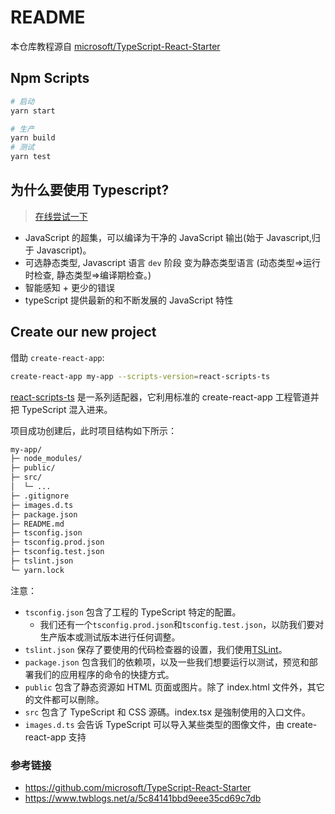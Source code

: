 # README

本仓库教程源自 [microsoft/TypeScript-React-Starter](https://github.com/microsoft/TypeScript-React-Starter)

## Npm Scripts

```bash
# 启动
yarn start

# 生产
yarn build
# 测试
yarn test
```

## 为什么要使用 Typescript?

> [在线尝试一下](https://www.typescriptlang.org/play/)

- JavaScript 的超集，可以编译为干净的 JavaScript 输出(始于 Javascript,归于 Javascript)。
- 可选静态类型, Javascript 语言 `dev` 阶段 变为静态类型语言 (动态类型=>运行时检查, 静态类型=>编译期检查。)
- 智能感知 + 更少的错误
- typeScript 提供最新的和不断发展的 JavaScript 特性

## Create our new project

借助 `create-react-app`:

```bash
create-react-app my-app --scripts-version=react-scripts-ts
```

[react-scripts-ts](https://www.npmjs.com/package/react-scripts-ts) 是一系列适配器，它利用标准的 create-react-app 工程管道并把 TypeScript 混入进来。

项目成功创建后，此时项目结构如下所示：

```bash
my-app/
├─ node_modules/
├─ public/
├─ src/
│  └─ ...
├─ .gitignore
├─ images.d.ts
├─ package.json
├─ README.md
├─ tsconfig.json
├─ tsconfig.prod.json
├─ tsconfig.test.json
├─ tslint.json
└─ yarn.lock
```

注意：

- `tsconfig.json` 包含了工程的 TypeScript 特定的配置。
  - 我们还有一个`tsconfig.prod.json`和`tsconfig.test.json`，以防我们要对生产版本或测试版本进行任何调整。
- `tslint.json` 保存了要使用的代码检查器的设置，我们使用[TSLint](https://github.com/palantir/tslint)。
- `package.json` 包含我们的依赖项，以及一些我们想要运行以测试，预览和部署我们的应用程序的命令的快捷方式。
- `public` 包含了静态资源如 HTML 页面或图片。除了 index.html 文件外，其它的文件都可以刪除。
- `src` 包含了 TypeScript 和 CSS 源碼。index.tsx 是強制使用的入口文件。
- `images.d.ts` 会告诉 TypeScript 可以导入某些类型的图像文件，由 create-react-app 支持

### 参考链接

- https://github.com/microsoft/TypeScript-React-Starter
- https://www.twblogs.net/a/5c84141bbd9eee35cd69c7db
